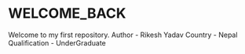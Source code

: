 # WELCOME_BACK
Welcome to my first repository.
Author - Rikesh Yadav
Country - Nepal
Qualification - UnderGraduate
